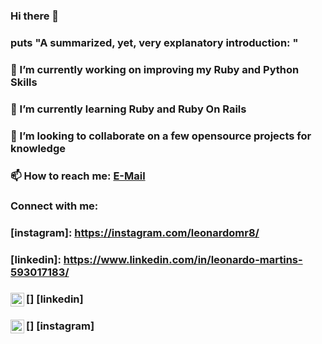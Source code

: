 ### Hi there 👋

<!--
**leonardomrDev/leonardomrDev** is a ✨ _special_ ✨ repository because its `README.md` (this file) appears on your GitHub profile.
-->

### puts "A summarized, yet, very explanatory introduction: "

### 🔭 I’m currently working on improving my Ruby and Python Skills
### 🌱 I’m currently learning Ruby and Ruby On Rails
### 👯 I’m looking to collaborate on a few opensource projects for knowledge
### 📫 How to reach me: [E-Mail](mailto:leonardomr@protonmail.com?subject=[GitHub]%20Leonardo%20Martins)

### Connect with me:

### [instagram]: https://instagram.com/leonardomr8/
### [linkedin]: https://www.linkedin.com/in/leonardo-martins-593017183/
### [<img align="left" alt="leonardo-martins | LinkedIn" width="22px" src="https://cdn.jsdelivr.net/npm/simple-icons@v3/icons/linkedin.svg" />] [linkedin]
### [<img align="left" alt="leonardomr8 | Instagram" width="22px" src="https://cdn.jsdelivr.net/npm/simple-icons@v3/icons/instagram.svg" />] [instagram]
